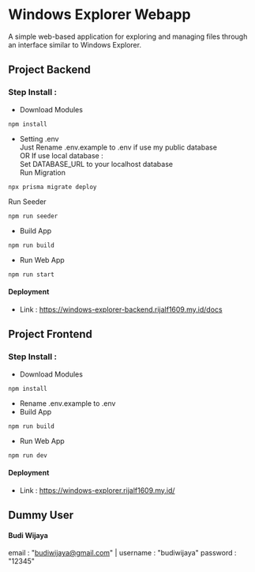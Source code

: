 # Windows Explorer Webapp

A simple web-based application for exploring and managing files through an interface similar to Windows Explorer.

## Project Backend
### Step Install : 
- Download Modules
```
npm install
```
- Setting .env  
Just Rename .env.example to .env if use my public database  
OR If use local database :   
Set DATABASE_URL to your localhost database  
Run Migration
```
npx prisma migrate deploy
```
Run Seeder
```
npm run seeder
```
- Build App
```
npm run build
```
- Run Web App
```
npm run start
```
#### Deployment
- Link : https://windows-explorer-backend.rijalf1609.my.id/docs

## Project Frontend
### Step Install : 
- Download Modules
```
npm install
```
- Rename .env.example to .env
- Build App
```
npm run build
```
- Run Web App
```
npm run dev
```
#### Deployment
- Link : https://windows-explorer.rijalf1609.my.id/

## Dummy User
#### Budi Wijaya
email : "budiwijaya@gmail.com" | username : "budiwijaya" password : "12345"
